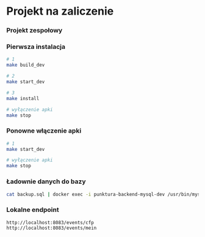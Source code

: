 # Projekt na zaliczenie

### Projekt zespołowy

### Pierwsza instalacja

```bash
# 1
make build_dev

# 2
make start_dev

# 3 
make install

# wyłączenie apki
make stop
```

### Ponowne włączenie apki

```bash
# 1
make start_dev

# wyłączenie apki
make stop
```

### Ładownie danych do bazy

```bash
cat backup.sql | docker exec -i punktura-backend-mysql-dev /usr/bin/mysql -u root punktura-backend_dev
```

### Lokalne endpoint

```http request
http://localhost:8083/events/cfp
http://localhost:8083/events/mein
```